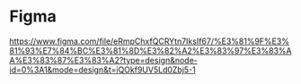 # Figma
https://www.figma.com/file/eRmpChxfQCRYtn7IksIf67/%E3%81%9F%E3%81%93%E7%84%BC%E3%81%8D%E3%82%A2%E3%83%97%E3%83%AA%E3%83%87%E3%83%A2?type=design&node-id=0%3A1&mode=design&t=iQOkf9UV5Ld0Zbj5-1
